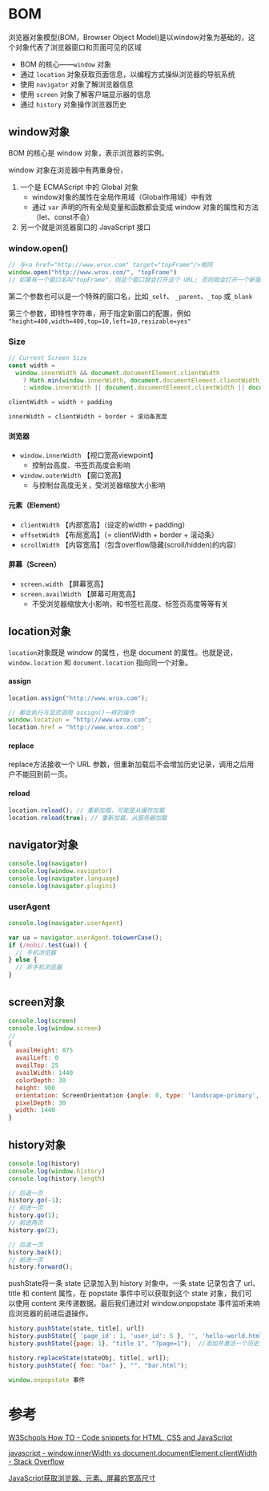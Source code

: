 # BOM

浏览器对象模型(BOM，Browser Object Model)是以window对象为基础的，这个对象代表了浏览器窗口和页面可见的区域

-  BOM 的核心——`window` 对象
- 通过 `location` 对象获取页面信息，以编程方式操纵浏览器的导航系统
- 使用 `navigator` 对象了解浏览器信息
- 使用 `screen` 对象了解客户端显示器的信息
- 通过 `history` 对象操作浏览器历史

## window对象

BOM 的核心是 window 对象，表示浏览器的实例。

window 对象在浏览器中有两重身份，

1. 一个是 ECMAScript 中的 Global 对象
   - window对象的属性在全局作用域（Global作用域）中有效
   - 通过 `var` 声明的所有全局变量和函数都会变成 window 对象的属性和方法（let、const不会）
2. 另一个就是浏览器窗口的 JavaScript 接口

### window.open()

```js
// 与<a href="http://www.wrox.com" target="topFrame"/>相同 
window.open("http://www.wrox.com/", "topFrame")
// 如果有一个窗口名叫"topFrame"，则这个窗口就会打开这个 URL; 否则就会打开一个新窗口并将其命名为"topFrame"
```

第二个参数也可以是一个特殊的窗口名，比如`_self`、 `_parent`、`_top` 或`_blank`

第三个参数，即特性字符串，用于指定新窗口的配置，例如 `"height=400,width=400,top=10,left=10,resizable=yes"`

### Size

```js
// Current Screen Size
const width =
  window.innerWidth && document.documentElement.clientWidth
    ? Math.min(window.innerWidth, document.documentElement.clientWidth)
    : window.innerWidth || document.documentElement.clientWidth || document.getElementsByTagName('body')[0].clientWidth

clientWidth = width + padding

innerWidth = clientWidth + border + 滚动条宽度
```

#### 浏览器

- `window.innerWidth` 【视口宽高viewpoint】
  - 控制台高度、书签页高度会影响
- `window.outerWidth` 【窗口宽高】
  - 与控制台高度无关，受浏览器缩放大小影响

#### 元素（Element）

- `clientWidth` 【内部宽高】（设定的width + padding）
- `offsetWidth` 【布局宽高】（= clientWidth + border + 滚动条）
- `scrollWidth` 【内容宽高】（包含overflow隐藏(scroll/hidden)的内容）

#### 屏幕（Screen）

- `screen.width` 【屏幕宽高】
- `screen.availWidth` 【屏幕可用宽高】
  - 不受浏览器缩放大小影响，和书签栏高度、标签页高度等等有关

## location对象

`location`对象既是 window 的属性，也是 document 的属性。也就是说， `window.location` 和 `document.location` 指向同一个对象。

#### assign

```js
location.assign("http://www.wrox.com");

// 都会执行与显式调用 assign()一样的操作
window.location = "http://www.wrox.com";
location.href = "http://www.wrox.com";
```

#### replace

replace方法接收一个 URL 参数，但重新加载后不会增加历史记录，调用之后用户不能回到前一页。

#### reload

```js
location.reload(); // 重新加载，可能是从缓存加载 
location.reload(true); // 重新加载，从服务器加载
```



## navigator对象

```js
console.log(navigator)
console.log(window.navigator)
console.log(navigator.language)
console.log(navigator.plugins)
```

### userAgent

```js
console.log(navigator.userAgent)

var ua = navigator.userAgent.toLowerCase();
if (/mobi/.test(ua)) {
  // 手机浏览器
} else {
  // 非手机浏览器
}
```



## screen对象

```js
console.log(screen)
console.log(window.screen)
//
{
  availHeight: 875
  availLeft: 0
  availTop: 25
  availWidth: 1440
  colorDepth: 30
  height: 900
  orientation: ScreenOrientation {angle: 0, type: 'landscape-primary', onchange: null}
  pixelDepth: 30
  width: 1440
}
```



## history对象

```js
console.log(history)
console.log(window.history)
console.log(history.length)

// 后退一页 
history.go(-1);
// 前进一页 
history.go(1);
// 前进两页 
history.go(2);

// 后退一页 
history.back();
// 前进一页 
history.forward();
```

pushState将一条 state 记录加入到 history 对象中。一条 state 记录包含了 url、title 和 content 属性，在 popstate 事件中可以获取到这个 state 对象，我们可 以使用 content 来传递数据。最后我们通过对 window.onpopstate 事件监听来响应浏览器的前进后退操作。

```js
history.pushState(state, title[, url])
history.pushState({ 'page_id': 1, 'user_id': 5 }, '', 'hello-world.html')
history.pushState({page: 1}, "title 1", "?page=1");  //添加并激活一个历史记录条目 http://example.com/example.html?page=1

history.replaceState(stateObj, title[, url]);
history.pushState({ foo: "bar" }, "", "bar.html");

window.onpopstate 事件
```

# 参考

[W3Schools How TO - Code snippets for HTML, CSS and JavaScript](https://www.w3schools.com/howto/default.asp)

[javascript - window.innerWidth vs document.documentElement.clientWidth - Stack Overflow](https://stackoverflow.com/a/26191207/16654657)

[JavaScript获取浏览器、元素、屏幕的宽高尺寸](https://juejin.cn/post/6844903607704223751)